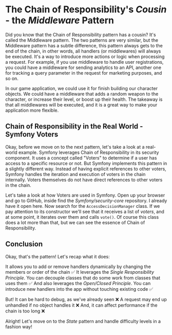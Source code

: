 # The Chain of Responsibility's *Cousin* - the *Middleware* Pattern

Did you know that the Chain of Responsibility pattern has a cousin? It's called the
Middleware pattern. The two patterns are very similar, but the Middleware pattern
has a subtle difference, this pattern always gets to the end of the chain, in other words,
all handlers (or middlewares) will always be executed. It's a way to introduce
more actions or logic when processing a request. For example, if you use middleware
to handle user registrations, you could have a middleware for sending analytics to an API,
another one for tracking a query parameter in the request for marketing purposes, and so on.

In our game application, we could use it for finish building our character objects.
We could have a middleware that adds a random weapon to the character, or increase
their level, or boost up their health. The takeaway is that all middlewares will be executed,
and it is a great way to make your application more flexible.

## Chain of Responsibility in the Real World - Symfony Voters

Okay, before we move on to the next pattern, let's take a look at a real-world example.
Symfony leverages Chain of Responsibility in its security component. It uses a
concept called "Voters" to determine if a user has access to a specific resource or not.
But Symfony implements this pattern in a slightly different way.
Instead of having explicit references to other voters, Symfony handles
the iteration and execution of voters in the chain internally. Voters themselves
do not have direct references to other voters in the chain.

Let's take a look at how Voters are used in Symfony. Open up your browser and go to
GitHub, inside find the *Symfony/security-core* repository. I already have it open here.
Now search for the `AccessDecisionManager` class. If we pay attention to its constructor
we'll see that it receives a list of *voters*, and at some point, it iterates over them
and calls `vote()`. Of course this class does a lot more than that, but we can see
the essence of Chain of Responsibility.

## Conclusion

Okay, that's the pattern! Let's recap what it does:

It allows you to add or remove handlers dynamically by changing the members or
order of the chain ✅
It leverages the *Single Responsibility Principle*. You can decouple classes that do some work
from classes that uses them ✅
And also leverages the *Open/Closed Principle*. You can introduce new handlers into the 
app without touching existing code ✅

But! It can be hard to debug, as we've already seen ❌
A request may end up unhandled if no object handles it ❌
And, it can affect performance if the chain is too long ❌

Alright! Let's move on to the *State* pattern and handle difficulty levels in a
fashion way!
